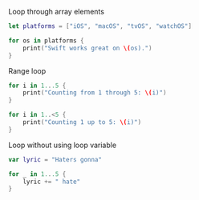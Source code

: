 Loop through array elements
```swift
let platforms = ["iOS", "macOS", "tvOS", "watchOS"]

for os in platforms {
    print("Swift works great on \(os).")
}
```

Range loop
```swift
for i in 1...5 {
    print("Counting from 1 through 5: \(i)")
}

for i in 1..<5 {
    print("Counting 1 up to 5: \(i)")
}
```

Loop without using loop variable
```swift
var lyric = "Haters gonna"

for _ in 1...5 {
    lyric += " hate"
}
```
